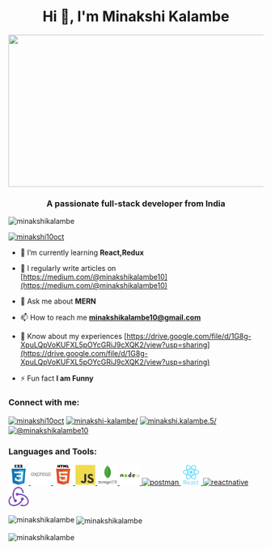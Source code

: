 
<h1 align="center">Hi 👋, I'm Minakshi Kalambe</h1>
<img align="center" alt="" width="800px" height="300px"src="https://res.cloudinary.com/practicaldev/image/fetch/s--NZMLmld6--/c_limit%2Cf_auto%2Cfl_progressive%2Cq_66%2Cw_880/https://dev-to-uploads.s3.amazonaws.com/i/me3nxdmslvhtffb2nn4c.gif"/>
<h3 align="center">A passionate full-stack developer from India</h3>
<img align="right" alt="" width="400" src="https://cdn.dribbble.com/users/17707/screenshots/2413754/rrr.gif"/>
<p align="left"> <img src="https://komarev.com/ghpvc/?username=minakshikalambe&label=Profile%20views&color=0e75b6&style=flat" alt="minakshikalambe" /> </p>

<p align="left"> <a href="https://twitter.com/minakshi10oct" target="blank"><img src="https://img.shields.io/twitter/follow/minakshi10oct?logo=twitter&style=for-the-badge" alt="minakshi10oct" /></a> </p>

- 🌱 I’m currently learning **React,Redux**

- 📝 I regularly write articles on [https://medium.com/@minakshikalambe10](https://medium.com/@minakshikalambe10)

- 💬 Ask me about **MERN**

- 📫 How to reach me **minakshikalambe10@gmail.com**

- 📄 Know about my experiences [https://drive.google.com/file/d/1G8g-XpuLQpVoKUFXL5pOYcGRiJ9cXQK2/view?usp=sharing](https://drive.google.com/file/d/1G8g-XpuLQpVoKUFXL5pOYcGRiJ9cXQK2/view?usp=sharing)

- ⚡ Fun fact **I am Funny**

<h3 align="left">Connect with me:</h3>
<p align="left">
<a href="https://twitter.com/minakshi10oct" target="blank"><img align="center" src="https://raw.githubusercontent.com/rahuldkjain/github-profile-readme-generator/master/src/images/icons/Social/twitter.svg" alt="minakshi10oct" height="30" width="40" /></a>
<a href="https://linkedin.com/in/minakshi-kalambe/" target="blank"><img align="center" src="https://raw.githubusercontent.com/rahuldkjain/github-profile-readme-generator/master/src/images/icons/Social/linked-in-alt.svg" alt="minakshi-kalambe/" height="30" width="40" /></a>
<a href="https://fb.com/minakshi.kalambe.5/" target="blank"><img align="center" src="https://raw.githubusercontent.com/rahuldkjain/github-profile-readme-generator/master/src/images/icons/Social/facebook.svg" alt="minakshi.kalambe.5/" height="30" width="40" /></a>
<a href="https://medium.com/@minakshikalambe10" target="blank"><img align="center" src="https://raw.githubusercontent.com/rahuldkjain/github-profile-readme-generator/master/src/images/icons/Social/medium.svg" alt="@minakshikalambe10" height="30" width="40" /></a>
</p>

<h3 align="left">Languages and Tools:</h3>
<p align="left"> <a href="https://www.w3schools.com/css/" target="_blank" rel="noreferrer"> <img src="https://raw.githubusercontent.com/devicons/devicon/master/icons/css3/css3-original-wordmark.svg" alt="css3" width="40" height="40"/> </a> <a href="https://expressjs.com" target="_blank" rel="noreferrer"> <img src="https://raw.githubusercontent.com/devicons/devicon/master/icons/express/express-original-wordmark.svg" alt="express" width="40" height="40"/> </a> <a href="https://www.w3.org/html/" target="_blank" rel="noreferrer"> <img src="https://raw.githubusercontent.com/devicons/devicon/master/icons/html5/html5-original-wordmark.svg" alt="html5" width="40" height="40"/> </a> <a href="https://developer.mozilla.org/en-US/docs/Web/JavaScript" target="_blank" rel="noreferrer"> <img src="https://raw.githubusercontent.com/devicons/devicon/master/icons/javascript/javascript-original.svg" alt="javascript" width="40" height="40"/> </a> <a href="https://www.mongodb.com/" target="_blank" rel="noreferrer"> <img src="https://raw.githubusercontent.com/devicons/devicon/master/icons/mongodb/mongodb-original-wordmark.svg" alt="mongodb" width="40" height="40"/> </a> <a href="https://nodejs.org" target="_blank" rel="noreferrer"> <img src="https://raw.githubusercontent.com/devicons/devicon/master/icons/nodejs/nodejs-original-wordmark.svg" alt="nodejs" width="40" height="40"/> </a> <a href="https://postman.com" target="_blank" rel="noreferrer"> <img src="https://www.vectorlogo.zone/logos/getpostman/getpostman-icon.svg" alt="postman" width="40" height="40"/> </a> <a href="https://reactjs.org/" target="_blank" rel="noreferrer"> <img src="https://raw.githubusercontent.com/devicons/devicon/master/icons/react/react-original-wordmark.svg" alt="react" width="40" height="40"/> </a> <a href="https://reactnative.dev/" target="_blank" rel="noreferrer"> <img src="https://reactnative.dev/img/header_logo.svg" alt="reactnative" width="40" height="40"/> </a> <a href="https://redux.js.org" target="_blank" rel="noreferrer"> <img src="https://raw.githubusercontent.com/devicons/devicon/master/icons/redux/redux-original.svg" alt="redux" width="40" height="40"/> </a> </p>

<p><img align="left" src="https://github-readme-stats.vercel.app/api/top-langs?username=minakshikalambe&show_icons=true&locale=en&layout=compact" alt="minakshikalambe" /></p>

<p>&nbsp;<img align="center" src="https://github-readme-stats.vercel.app/api?username=minakshikalambe&show_icons=true&locale=en" alt="minakshikalambe" /></p>

<p><img align="center" src="https://github-readme-streak-stats.herokuapp.com/?user=minakshikalambe&" alt="minakshikalambe" /></p>
